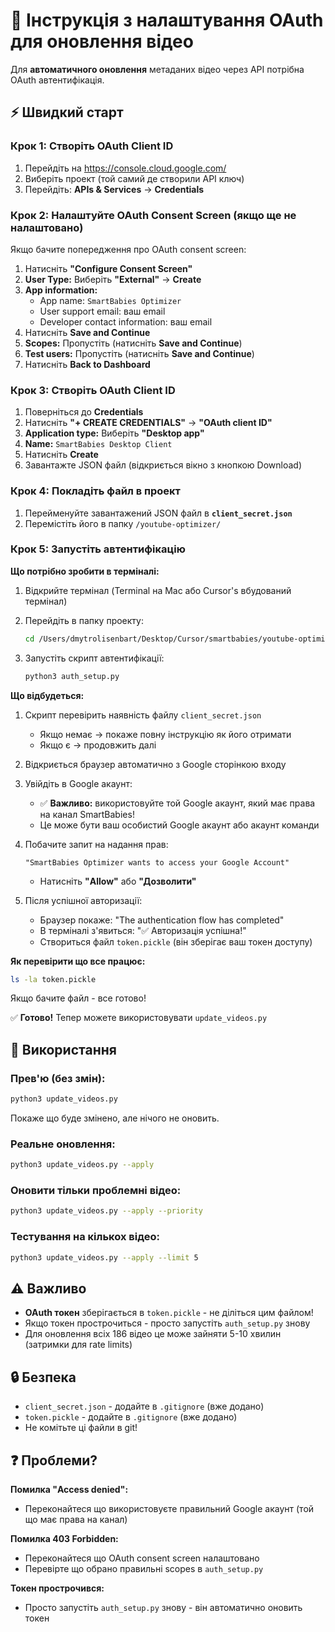 # 🔐 Інструкція з налаштування OAuth для оновлення відео

Для **автоматичного оновлення** метаданих відео через API потрібна OAuth автентифікація.

## ⚡ Швидкий старт

### Крок 1: Створіть OAuth Client ID

1. Перейдіть на https://console.cloud.google.com/
2. Виберіть проект (той самий де створили API ключ)
3. Перейдіть: **APIs & Services** → **Credentials**

### Крок 2: Налаштуйте OAuth Consent Screen (якщо ще не налаштовано)

Якщо бачите попередження про OAuth consent screen:

1. Натисніть **"Configure Consent Screen"**
2. **User Type:** Виберіть **"External"** → **Create**
3. **App information:**
   - App name: `SmartBabies Optimizer`
   - User support email: ваш email
   - Developer contact information: ваш email
4. Натисніть **Save and Continue**
5. **Scopes:** Пропустіть (натисніть **Save and Continue**)
6. **Test users:** Пропустіть (натисніть **Save and Continue**)
7. Натисніть **Back to Dashboard**

### Крок 3: Створіть OAuth Client ID

1. Поверніться до **Credentials**
2. Натисніть **"+ CREATE CREDENTIALS"** → **"OAuth client ID"**
3. **Application type:** Виберіть **"Desktop app"**
4. **Name:** `SmartBabies Desktop Client`
5. Натисніть **Create**
6. Завантажте JSON файл (відкриється вікно з кнопкою Download)

### Крок 4: Покладіть файл в проект

1. Перейменуйте завантажений JSON файл в **`client_secret.json`**
2. Перемістіть його в папку `/youtube-optimizer/`

### Крок 5: Запустіть автентифікацію

**Що потрібно зробити в терміналі:**

1. Відкрийте термінал (Terminal на Mac або Cursor's вбудований термінал)

2. Перейдіть в папку проекту:
   ```bash
   cd /Users/dmytrolisenbart/Desktop/Cursor/smartbabies/youtube-optimizer
   ```

3. Запустіть скрипт автентифікації:
   ```bash
   python3 auth_setup.py
   ```

**Що відбудеться:**

1. Скрипт перевірить наявність файлу `client_secret.json`
   - Якщо немає → покаже повну інструкцію як його отримати
   - Якщо є → продовжить далі

2. Відкриється браузер автоматично з Google сторінкою входу

3. Увійдіть в Google акаунт:
   - ✅ **Важливо:** використовуйте той Google акаунт, який має права на канал SmartBabies!
   - Це може бути ваш особистий Google акаунт або акаунт команди

4. Побачите запит на надання прав:
   ```
   "SmartBabies Optimizer wants to access your Google Account"
   ```
   - Натисніть **"Allow"** або **"Дозволити"**

5. Після успішної авторизації:
   - Браузер покаже: "The authentication flow has completed"
   - В терміналі з'явиться: "✅ Авторизація успішна!"
   - Створиться файл `token.pickle` (він зберігає ваш токен доступу)

**Як перевірити що все працює:**
```bash
ls -la token.pickle
```
Якщо бачите файл - все готово!

✅ **Готово!** Тепер можете використовувати `update_videos.py`

## 🚀 Використання

### Прев'ю (без змін):
```bash
python3 update_videos.py
```
Покаже що буде змінено, але нічого не оновить.

### Реальне оновлення:
```bash
python3 update_videos.py --apply
```

### Оновити тільки проблемні відео:
```bash
python3 update_videos.py --apply --priority
```

### Тестування на кількох відео:
```bash
python3 update_videos.py --apply --limit 5
```

## ⚠️ Важливо

- **OAuth токен** зберігається в `token.pickle` - не діліться цим файлом!
- Якщо токен прострочиться - просто запустіть `auth_setup.py` знову
- Для оновлення всіх 186 відео це може зайняти 5-10 хвилин (затримки для rate limits)

## 🔒 Безпека

- `client_secret.json` - додайте в `.gitignore` (вже додано)
- `token.pickle` - додайте в `.gitignore` (вже додано)
- Не комітьте ці файли в git!

## ❓ Проблеми?

**Помилка "Access denied":**
- Переконайтеся що використовуєте правильний Google акаунт (той що має права на канал)

**Помилка 403 Forbidden:**
- Переконайтеся що OAuth consent screen налаштовано
- Перевірте що обрано правильні scopes в `auth_setup.py`

**Токен прострочився:**
- Просто запустіть `auth_setup.py` знову - він автоматично оновить токен

